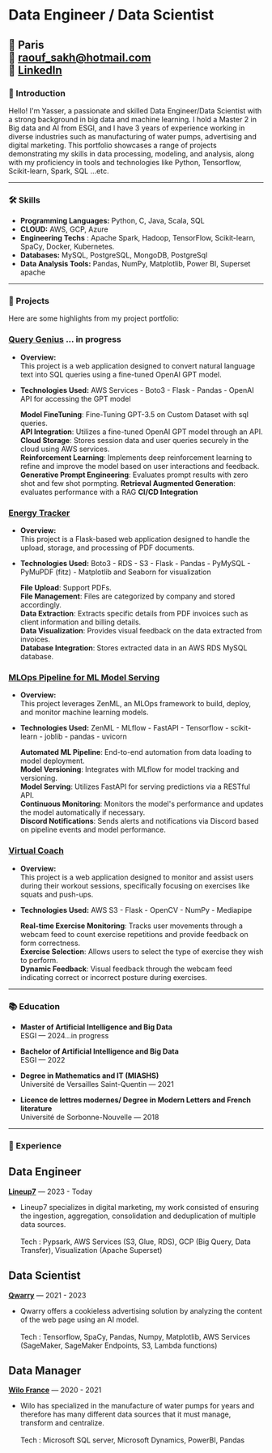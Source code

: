 # Data Engineer / Data Scientist

📍 Paris <br>
📧 raouf_sakh@hotmail.com <br>
💼 [LinkedIn](https://www.linkedin.com/in/yasser-sakhraoui/) <br>
---

### 👋 Introduction

Hello! I'm Yasser, a passionate and skilled Data Engineer/Data Scientist with a strong background in big data and machine learning. I hold a Master 2 in Big data and AI from ESGI, and I have 3 years of experience working in diverse industries such as manufacturing of water pumps, advertising and digital marketing. This portfolio showcases a range of projects demonstrating my skills in data processing, modeling, and analysis, along with my proficiency in tools and technologies like Python, Tensorflow, Scikit-learn, Spark, SQL ...etc.

---

### 🛠 Skills

- **Programming Languages:** Python, C, Java, Scala, SQL
- **CLOUD:** AWS, GCP, Azure
- **Engineering Techs** : Apache Spark, Hadoop, TensorFlow, Scikit-learn, SpaCy, Docker, Kubernetes.
- **Databases:** MySQL, PostgreSQL, MongoDB, PostgreSql
- **Data Analysis Tools:** Pandas, NumPy, Matplotlib, Power BI, Superset apache

---

### 📁 Projects

Here are some highlights from my project portfolio:

### [Query Genius](https://github.com/djibygass/QueryGenius) ... in progress
- **Overview:**<br>
This project is a web application designed to convert natural language text into SQL queries using a fine-tuned OpenAI GPT model.<br>

- **Technologies Used:** AWS Services - Boto3 - Flask - Pandas - OpenAI API for accessing the GPT model

  **Model FineTuning**: Fine-Tuning GPT-3.5 on Custom Dataset with sql queries.<br>
  **API Integration**: Utilizes a fine-tuned OpenAI GPT model through an API.<br>
  **Cloud Storage**: Stores session data and user queries securely in the cloud using AWS services.<br>
  **Reinforcement Learning**: Implements deep reinforcement learning to refine and improve the model based on user interactions and feedback.<br>
  **Generative Prompt Engineering**: Evaluates prompt results with zero shot and few shot pormpting.
  **Retrieval Augmented Generation**: evaluates performance with a RAG
  **CI/CD Integration**


### [Energy Tracker](https://github.com/yasser3434/energy)
- **Overview:**<br>
This project is a Flask-based web application designed to handle the upload, storage, and processing of PDF documents.<br>

- **Technologies Used:** Boto3 - RDS - S3 - Flask - Pandas - PyMySQL - PyMuPDF (fitz) - Matplotlib and Seaborn for visualization

  **File Upload**: Support PDFs.<br>
  **File Management**: Files are categorized by company and stored accordingly.<br>
  **Data Extraction**: Extracts specific details from PDF invoices such as client information and billing details.<br>
  **Data Visualization**: Provides visual feedback on the data extracted from invoices.<br>
  **Database Integration**: Stores extracted data in an AWS RDS MySQL database.



### [MLOps Pipeline for ML Model Serving](https://github.com/ICollaps/ZenML-project)
- **Overview:**<br>
  This project leverages ZenML, an MLOps framework to build, deploy, and monitor machine learning models.<br>

- **Technologies Used:** ZenML - MLflow - FastAPI - Tensorflow - scikit-learn - joblib - pandas - uvicorn
  
  **Automated ML Pipeline**: End-to-end automation from data loading to model deployment.<br>
  **Model Versioning**: Integrates with MLflow for model tracking and versioning.<br>
  **Model Serving**: Utilizes FastAPI for serving predictions via a RESTful API.<br>
  **Continuous Monitoring**: Monitors the model's performance and updates the model automatically if necessary.<br>
  **Discord Notifications**: Sends alerts and notifications via Discord based on pipeline events and model performance.<br>


  
### [Virtual Coach](https://github.com/djibygass/virtual_coach_gp)
- **Overview:**<br>
  This project is a web application designed to monitor and assist users during their workout sessions, specifically focusing on exercises like squats and push-ups.<br>

- **Technologies Used:** AWS S3 - Flask - OpenCV - NumPy - Mediapipe
  
  **Real-time Exercise Monitoring**: Tracks user movements through a webcam feed to count exercise repetitions and provide feedback on form correctness.<br>
  **Exercise Selection**: Allows users to select the type of exercise they wish to perform.<br>
  **Dynamic Feedback**: Visual feedback through the webcam feed indicating correct or incorrect posture during exercises.<br>
  


---

### 📚 Education

- **Master of Artificial Intelligence and Big Data**  
  ESGI — 2024...in progress

- **Bachelor of Artificial Intelligence and Big Data**  
  ESGI — 2022

- **Degree in Mathematics and IT (MIASHS)**  
  Université de Versailles Saint-Quentin — 2021

- **Licence de lettres modernes/ Degree in Modern Letters and French literature**  
  Université de Sorbonne-Nouvelle — 2018
---

### 💼 Experience

## Data Engineer
**[Lineup7](https://www.lineup7.fr/)** — 2023 - Today
- Lineup7 specializes in digital marketing, my work consisted of ensuring the ingestion, aggregation, consolidation and deduplication of multiple data sources.<br><br>
  Tech : Pypsark, AWS Services (S3, Glue, RDS), GCP (Big Query, Data Transfer), Visualization (Apache Superset)

## Data Scientist
**[Qwarry](https://www.qwarry.com/)** — 2021 - 2023
- Qwarry offers a cookieless advertising solution by analyzing the content of the web page using an AI model.<br><br>
  Tech : Tensorflow, SpaCy, Pandas, Numpy, Matplotlib, AWS Services (SageMaker, SageMaker Endpoints, S3, Lambda functions)

## Data Manager
**[Wilo France](https://wilo.com/fr/fr/)** — 2020 - 2021
- Wilo has specialized in the manufacture of water pumps for years and therefore has many different data sources that it must manage, transform and centralize.<br><br>
  Tech : Microsoft SQL server, Microsoft Dynamics, PowerBI, Pandas

